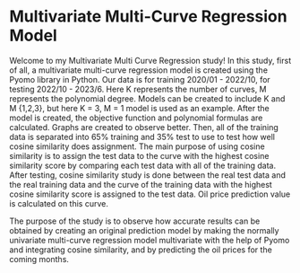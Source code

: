 # Multivariate Multi-Curve Regression Model
Welcome to my Multivariate Multi Curve Regression study! In this study, first of all, a multivariate multi-curve regression model is created using the Pyomo library in Python. Our data is for training 2020/01 - 2022/10, for testing 2022/10 - 2023/6. Here K represents the number of curves, M represents the polynomial degree. Models can be created to include K and M {1,2,3}, but here K = 3, M = 1 model is used as an example. After the model is created, the objective function and polynomial formulas are calculated. Graphs are created to observe better. Then, all of the training data is separated into 65% training and 35% test to use to test how well cosine similarity does assignment. The main purpose of using cosine similarity is to assign the test data to the curve with the highest cosine similarity score by comparing each test data with all of the training data. After testing, cosine similarity study is done between the real test data and the real training data and the curve of the training data with the highest cosine similarity score is assigned to the test data. Oil price prediction value is calculated on this curve.

The purpose of the study is to observe how accurate results can be obtained by creating an original prediction model by making the normally univariate multi-curve regression model multivariate with the help of Pyomo and integrating cosine similarity, and by predicting the oil prices for the coming months.
